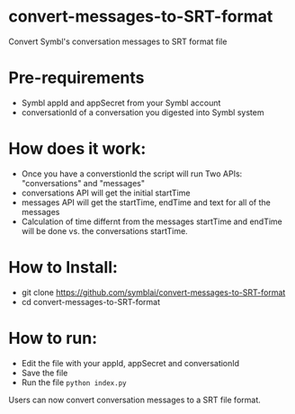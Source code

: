 # convert-messages-to-SRT-format
Convert Symbl's conversation messages to SRT format file

# Pre-requirements 
* Symbl appId and appSecret from your Symbl account
* conversationId of a conversation you digested into Symbl system

# How does it work:
* Once you have a converstionId the script will run Two APIs: "conversations" and "messages"
* conversations API will get the initial startTime
* messages API will get the startTime, endTime and text for all of the messages
* Calculation of time differnt from the messages startTime and endTime will be done vs. the conversations startTime. 

# How to Install:
* git clone https://github.com/symblai/convert-messages-to-SRT-format
* cd convert-messages-to-SRT-format
# How to run:
* Edit the file with your appId, appSecret and conversationId
* Save the file
* Run the file ```python index.py```

Users can now convert conversation messages to a SRT file format.
